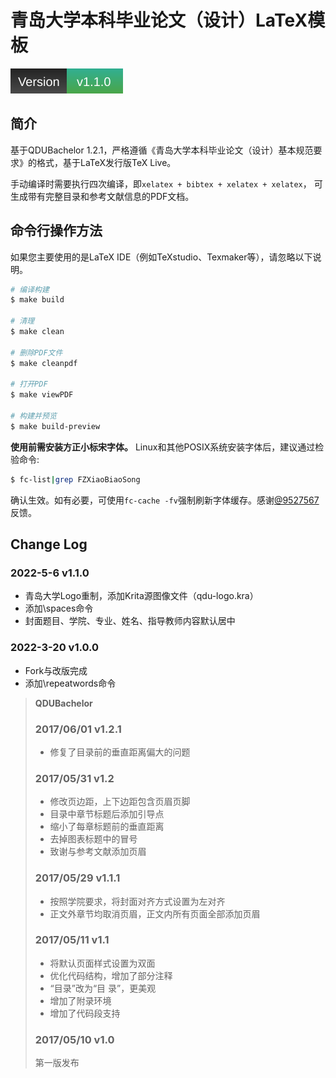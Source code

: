 # 青岛大学本科毕业论文（设计）LaTeX模板

![Version_1.1.0](.github/info/version.svg)

## 简介 
基于QDUBachelor 1.2.1，严格遵循《青岛大学本科毕业论文（设计）基本规范要求》的格式，基于LaTeX发行版TeX Live。

手动编译时需要执行四次编译，即`xelatex + bibtex + xelatex + xelatex`， 可生成带有完整目录和参考文献信息的PDF文档。

## 命令行操作方法

如果您主要使用的是LaTeX IDE（例如TeXstudio、Texmaker等），请忽略以下说明。

```bash
# 编译构建
$ make build

# 清理 
$ make clean

# 删除PDF文件
$ make cleanpdf

# 打开PDF
$ make viewPDF

# 构建并预览
$ make build-preview
```

**使用前需安装方正小标宋字体。**
Linux和其他POSIX系统安装字体后，建议通过检验命令:
```bash
$ fc-list|grep FZXiaoBiaoSong
```
确认生效。如有必要，可使用`fc-cache -fv`强制刷新字体缓存。感谢[@9527567](https://github.com/9527567)反馈。


## Change Log

### 2022-5-6 v1.1.0
- 青岛大学Logo重制，添加Krita源图像文件（qdu-logo.kra）
- 添加\spaces命令
- 封面题目、学院、专业、姓名、指导教师内容默认居中

### 2022-3-20 v1.0.0
- Fork与改版完成
- 添加\repeatwords命令

> **QDUBachelor**
> 
> ### 2017/06/01 v1.2.1
> - 修复了目录前的垂直距离偏大的问题
> 
> ### 2017/05/31 v1.2
> - 修改页边距，上下边距包含页眉页脚
> - 目录中章节标题后添加引导点
> - 缩小了每章标题前的垂直距离
> - 去掉图表标题中的冒号
> - 致谢与参考文献添加页眉
> 
> ### 2017/05/29 v1.1.1
> - 按照学院要求，将封面对齐方式设置为左对齐
> - 正文外章节均取消页眉，正文内所有页面全部添加页眉
> 
> ### 2017/05/11 v1.1
> - 将默认页面样式设置为双面
> - 优化代码结构，增加了部分注释
> - “目录”改为“目 录”，更美观
> - 增加了附录环境
> - 增加了代码段支持
> 
> ### 2017/05/10 v1.0
> 第一版发布